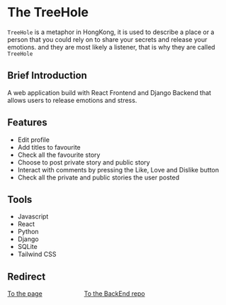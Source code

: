 # The TreeHole
`TreeHole` is a metaphor in HongKong, it is used to describe a place or a person that you could rely on to share your secrets and release your emotions. and they are most likely a listener, that is why they are called `TreeHole`

## Brief Introduction

A web application build with React Frontend and Django Backend that allows users to release emotions and stress. 

## Features
* Edit profile
* Add titles to favourite
* Check all the favourite story
* Choose to post private story and public story
* Interact with comments by pressing the Like, Love and Dislike button
* Check all the private and public stories the user posted


## Tools
* Javascript
* React
* Python
* Django
* SQLite
* Tailwind CSS

## Redirect
<a href="https://larrywongkahei.github.io/TheTreeHole/">To the page</a>&nbsp;&nbsp;&nbsp;&nbsp;&nbsp;&nbsp;&nbsp;&nbsp;&nbsp;&nbsp;&nbsp;&nbsp;&nbsp;&nbsp;&nbsp;&nbsp;&nbsp;&nbsp;&nbsp;&nbsp;&nbsp;&nbsp;&nbsp;&nbsp;<a href="https://github.com/larrywongkahei/TheTreeHoleBackend">To the BackEnd repo</a>

